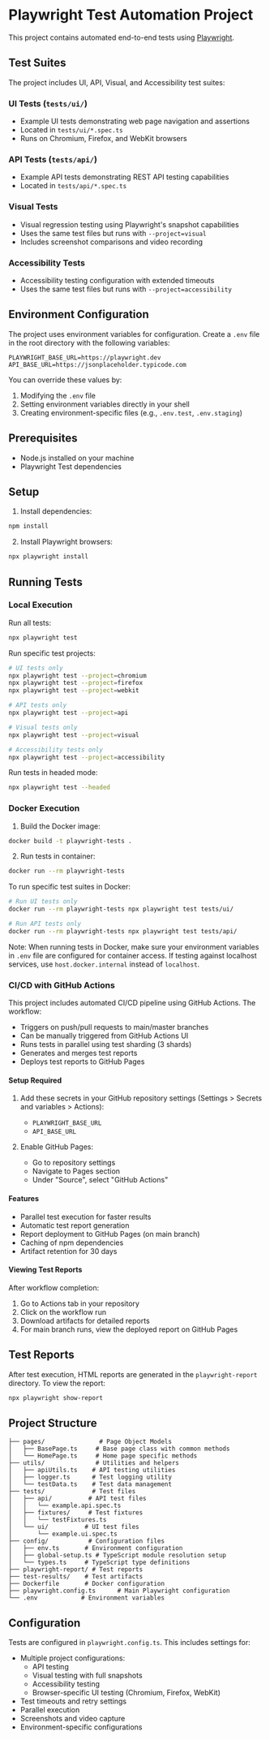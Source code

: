 # Playwright Test Automation Project

This project contains automated end-to-end tests using [Playwright](https://playwright.dev/).

## Test Suites

The project includes UI, API, Visual, and Accessibility test suites:

### UI Tests (`tests/ui/`)
- Example UI tests demonstrating web page navigation and assertions
- Located in `tests/ui/*.spec.ts`
- Runs on Chromium, Firefox, and WebKit browsers

### API Tests (`tests/api/`)
- Example API tests demonstrating REST API testing capabilities
- Located in `tests/api/*.spec.ts`

### Visual Tests
- Visual regression testing using Playwright's snapshot capabilities
- Uses the same test files but runs with `--project=visual`
- Includes screenshot comparisons and video recording

### Accessibility Tests
- Accessibility testing configuration with extended timeouts
- Uses the same test files but runs with `--project=accessibility`

## Environment Configuration

The project uses environment variables for configuration. Create a `.env` file in the root directory with the following variables:

```properties
PLAYWRIGHT_BASE_URL=https://playwright.dev
API_BASE_URL=https://jsonplaceholder.typicode.com
```

You can override these values by:
1. Modifying the `.env` file
2. Setting environment variables directly in your shell
3. Creating environment-specific files (e.g., `.env.test`, `.env.staging`)

## Prerequisites

- Node.js installed on your machine
- Playwright Test dependencies

## Setup

1. Install dependencies:
```bash
npm install
```

2. Install Playwright browsers:
```bash
npx playwright install
```

## Running Tests

### Local Execution

Run all tests:
```bash
npx playwright test
```

Run specific test projects:
```bash
# UI tests only
npx playwright test --project=chromium
npx playwright test --project=firefox
npx playwright test --project=webkit

# API tests only
npx playwright test --project=api

# Visual tests only
npx playwright test --project=visual

# Accessibility tests only
npx playwright test --project=accessibility
```

Run tests in headed mode:
```bash
npx playwright test --headed
```

### Docker Execution

1. Build the Docker image:
```bash
docker build -t playwright-tests .
```

2. Run tests in container:
```bash
docker run --rm playwright-tests
```

To run specific test suites in Docker:
```bash
# Run UI tests only
docker run --rm playwright-tests npx playwright test tests/ui/

# Run API tests only
docker run --rm playwright-tests npx playwright test tests/api/
```

Note: When running tests in Docker, make sure your environment variables in `.env` file are configured for container access. If testing against localhost services, use `host.docker.internal` instead of `localhost`.

### CI/CD with GitHub Actions

This project includes automated CI/CD pipeline using GitHub Actions. The workflow:
- Triggers on push/pull requests to main/master branches
- Can be manually triggered from GitHub Actions UI
- Runs tests in parallel using test sharding (3 shards)
- Generates and merges test reports
- Deploys test reports to GitHub Pages

#### Setup Required
1. Add these secrets in your GitHub repository settings (Settings > Secrets and variables > Actions):
   - `PLAYWRIGHT_BASE_URL`
   - `API_BASE_URL`

2. Enable GitHub Pages:
   - Go to repository settings
   - Navigate to Pages section
   - Under "Source", select "GitHub Actions"

#### Features
- Parallel test execution for faster results
- Automatic test report generation
- Report deployment to GitHub Pages (on main branch)
- Caching of npm dependencies
- Artifact retention for 30 days

#### Viewing Test Reports
After workflow completion:
1. Go to Actions tab in your repository
2. Click on the workflow run
3. Download artifacts for detailed reports
4. For main branch runs, view the deployed report on GitHub Pages

## Test Reports

After test execution, HTML reports are generated in the `playwright-report` directory. To view the report:
```bash
npx playwright show-report
```

## Project Structure

```
├── pages/               # Page Object Models
│   ├── BasePage.ts     # Base page class with common methods
│   └── HomePage.ts     # Home page specific methods
├── utils/              # Utilities and helpers
│   ├── apiUtils.ts    # API testing utilities
│   ├── logger.ts      # Test logging utility
│   └── testData.ts    # Test data management
├── tests/             # Test files
│   ├── api/          # API test files
│   │   └── example.api.spec.ts
│   ├── fixtures/     # Test fixtures
│   │   └── testFixtures.ts
│   └── ui/          # UI test files
│       └── example.ui.spec.ts
├── config/           # Configuration files
│   ├── env.ts       # Environment configuration
│   ├── global-setup.ts # TypeScript module resolution setup
│   └── types.ts     # TypeScript type definitions
├── playwright-report/ # Test reports
├── test-results/    # Test artifacts
├── Dockerfile       # Docker configuration
├── playwright.config.ts      # Main Playwright configuration
└── .env            # Environment variables
```

## Configuration

Tests are configured in `playwright.config.ts`. This includes settings for:
- Multiple project configurations:
  - API testing
  - Visual testing with full snapshots
  - Accessibility testing
  - Browser-specific UI testing (Chromium, Firefox, WebKit)
- Test timeouts and retry settings
- Parallel execution
- Screenshots and video capture
- Environment-specific configurations